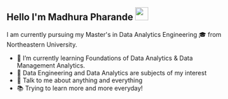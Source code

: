 ## Hello I'm Madhura Pharande <img src="https://user-images.githubusercontent.com/42378118/110234147-e3259600-7f4e-11eb-95be-0c4047144dea.gif" width="30"> 

I am currently pursuing my Master's in Data Analytics Engineering 🎓 from Northeastern University. 

- 🌱 I’m currently learning Foundations of Data Analytics & Data Management Analytics.
- 🧐 Data Engineering and Data Analytics are subjects of my interest
- 💬 Talk to me about anything and everything
- 📚 Trying to learn more and more everyday!





